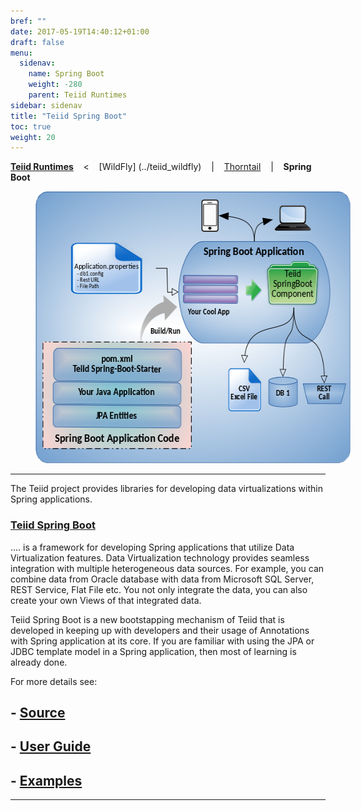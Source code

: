 ```yaml
---
bref: ""
date: 2017-05-19T14:40:12+01:00
draft: false
menu:
  sidenav:
    name: Spring Boot
    weight: -280
    parent: Teiid Runtimes
sidebar: sidenav
title: "Teiid Spring Boot"
toc: true
weight: 20
---
```


[**Teiid Runtimes**](..) &nbsp;&nbsp; <  &nbsp;&nbsp; [WildFly] (../teiid_wildfly) &nbsp;&nbsp; | &nbsp;&nbsp; [Thorntail](../thorntail) &nbsp;&nbsp; | &nbsp;&nbsp; **Spring Boot** &nbsp;&nbsp;

<div>
<img width="583" height="435" src="/images/teiid-spring-boot.png" frameborder="2" hspace="40" ></img>
</div>

---

The Teiid project provides libraries for developing data virtualizations within Spring applications.

### [**Teiid Spring Boot**](https://github.com/teiid/teiid-spring-boot)

.... is a framework for developing Spring applications that utilize Data Virtualization features. Data Virtualization technology provides seamless integration with multiple heterogeneous data sources. For example, you can combine data from Oracle database with data from Microsoft SQL Server, REST Service, Flat File etc. You not only integrate the data, you can also create your own Views of that integrated data.

Teiid Spring Boot is a new bootstapping mechanism of Teiid that is developed in keeping up with developers and their usage of Annotations with Spring application at its core. If you are familiar with using the JPA or JDBC template model in a Spring application, then most of learning is already done.

For more details see:

## - [Source](https://github.com/teiid/teiid-spring-boot)

## - [User Guide](https://github.com/teiid/teiid-spring-boot/blob/master/docs/UserGuide.adoc)

## - [Examples](https://github.com/teiid/teiid-openshift-examples)

---
